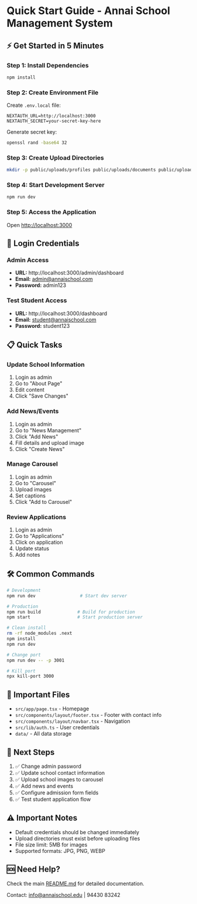 # Quick Start Guide - Annai School Management System

## ⚡ Get Started in 5 Minutes

### Step 1: Install Dependencies
```bash
npm install
```

### Step 2: Create Environment File
Create `.env.local` file:
```env
NEXTAUTH_URL=http://localhost:3000
NEXTAUTH_SECRET=your-secret-key-here
```

Generate secret key:
```bash
openssl rand -base64 32
```

### Step 3: Create Upload Directories
```bash
mkdir -p public/uploads/profiles public/uploads/documents public/uploads/carousel public/uploads/promoter public/uploads/news data
```

### Step 4: Start Development Server
```bash
npm run dev
```

### Step 5: Access the Application
Open [http://localhost:3000](http://localhost:3000)

## 🔑 Login Credentials

### Admin Access
- **URL:** http://localhost:3000/admin/dashboard
- **Email:** admin@annaischool.com
- **Password:** admin123

### Test Student Access
- **URL:** http://localhost:3000/dashboard
- **Email:** student@annaischool.com
- **Password:** student123

## 📋 Quick Tasks

### Update School Information
1. Login as admin
2. Go to "About Page"
3. Edit content
4. Click "Save Changes"

### Add News/Events
1. Login as admin
2. Go to "News Management"
3. Click "Add News"
4. Fill details and upload image
5. Click "Create News"

### Manage Carousel
1. Login as admin
2. Go to "Carousel"
3. Upload images
4. Set captions
5. Click "Add to Carousel"

### Review Applications
1. Login as admin
2. Go to "Applications"
3. Click on application
4. Update status
5. Add notes

## 🛠️ Common Commands

```bash
# Development
npm run dev                 # Start dev server

# Production
npm run build              # Build for production
npm start                  # Start production server

# Clean install
rm -rf node_modules .next
npm install
npm run dev

# Change port
npm run dev -- -p 3001

# Kill port
npx kill-port 3000
```

## 📁 Important Files

- `src/app/page.tsx` - Homepage
- `src/components/layout/footer.tsx` - Footer with contact info
- `src/components/layout/navbar.tsx` - Navigation
- `src/lib/auth.ts` - User credentials
- `data/` - All data storage

## 🎯 Next Steps

1. ✅ Change admin password
2. ✅ Update school contact information
3. ✅ Upload school images to carousel
4. ✅ Add news and events
5. ✅ Configure admission form fields
6. ✅ Test student application flow

## ⚠️ Important Notes

- Default credentials should be changed immediately
- Upload directories must exist before uploading files
- File size limit: 5MB for images
- Supported formats: JPG, PNG, WEBP

## 🆘 Need Help?

Check the main [README.md](README.md) for detailed documentation.

Contact: info@annaischool.edu | 94430 83242
